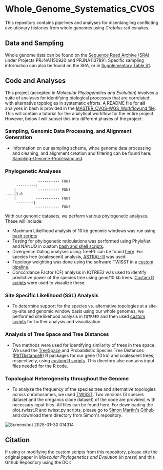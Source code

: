 # Whole_Genome_Systematics_CVOS
This repository contains pipelines and analyses for disentangling conflicting evolutionary histories from whole genomes using _Crotalus_ rattlesnakes. 

## Data and Sampling
Whole genome data can be found on the [Sequence Read Archive (SRA)](https://www.ncbi.nlm.nih.gov/sra) under Projects PRJNA1150930 and PRJNA1137891. Specific sampling information can also be found on the SRA, or in [Supplementary Table S1](Supplemental_Tables).

## Code and Analyses
This project (accepted in _Molecular Phylogenetics and Evolution_) involves a suite of analyses for identifying biological processes that are correlated with alternative topologies in systematic efforts. A README file for **all** analyses in bash is provided in the [MASTER_CVOS-WGS_Workflow.md file](MASTER_CVOS-WGS_Workflow.md). This will contain a tutorial for the analytical workflow for the entire project. However, below I will subset this into different phases of the project:

### Sampling, Genomic Data Processing, and Alignment Generation
* Information on our sampling scheme, whoe genome data processing and cleaning, and alignment creation and filtering can be found here: [Sampling-Genome-Processing.md](Sampling-Genome-Processing.md).

### Phylogenetic Analyses
```
               ---------- FUN!
     ---------|
    |          ---------- FUN!
----|1.0
    |         ----------- FUN!
     --------|
              ----------- FUN!
```
With our genomic datasets, we perform various phylogenetic analyses. These will include: 
* Maximum Likelihood analysis of 10 kb genomic windows was run using [bash scripts](Phylogenetic-Analyses/MaximumLikelihood.md)
* Testing for phylogenetic reticulations was performed using PhyloNet and NANUQ in custom [bash and shell scripts](Phylogenetic-Analyses/ReticulationAnalyses.md).
* Divergence Dating analyses using TreePL can be found [here](Phylogenetic-Analyses/DivergenceDating.md). For species tree (coalescent) analysis, [ASTRAL-III](https://github.com/smirarab/ASTRAL) was used.
* Topology weighting was done using the software TWISST in a [custom pipeline](Phylogenetic-Analyses/TopologyWeighting.md).
* Concordance Factor (CF) analysis in IQTREE2 was used to identify predictive power of the species tree using gene/10 kb trees. [Custom R scripts](ConcordanceFactors) were used to visaulize these.
  
### Site Specific Likelihood (SSL) Analysis
* To determine support for the species vs. alternative topologies at a site-by-site and genomic window basis using our whole genomes, we performed site likehood analysis in `IQTREE2` and then used [custom scripts](Site-Likelihood-Analysis/) for further analysis and visualization.

### Analysis of Tree Space and Tree Distances
* Two methods were used for identifying similarity of trees in tree space. We used the [TreeSpace](https://github.com/thibautjombart/treespace) and Probabilistic Species Tree Distances ([PSTDistanceR](https://github.com/radamsRHA/PSTDistanceR)) R packages for our gene (10 kb) and coalescent trees, respectively, using [custom R scripts](TreeSpace-Analysis). This directory also contains input files needed for the R code.

### Topological Heterogeneity throughout the Genome
* To analyze the frequency of the species tree and alternative topologies across chromosomes, we used [TWISST](https://github.com/simonhmartin/twisst). Two versions (3 species dataset and the oreganus clade dataset) of the code are provided, with necessary input files. All files can be found here. For downloading the plot_twisst.R and twisst.py scripts, please go to [Simon Martin's Github](https://github.com/simonhmartin) and download them directory from Simon's repository.

![Screenshot 2025-01-30 014314](https://github.com/user-attachments/assets/7bcae5ad-bc6b-4444-beab-b2dfcb992398)

## Citation
If using or modifying the custom scripts from this repository, please cite the original paper in _Molecular Phylogenetics and Evolution_ (_in press_) and this Github Repository using the DOI:
